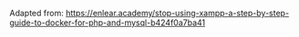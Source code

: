Adapted from: https://enlear.academy/stop-using-xampp-a-step-by-step-guide-to-docker-for-php-and-mysql-b424f0a7ba41